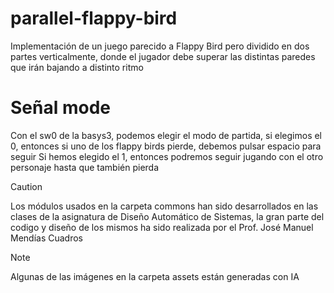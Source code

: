 # parallel-flappy-bird
Implementación de un juego parecido a Flappy Bird pero dividido en dos partes verticalmente, donde el jugador debe superar las distintas paredes que irán bajando a distinto ritmo

# Señal mode
Con el sw0 de la basys3, podemos elegir el modo de partida, si elegimos el 0, entonces si uno de los flappy birds pierde, debemos pulsar espacio para seguir
Si hemos elegido el 1, entonces podremos seguir jugando con el otro personaje hasta que también pierda 

> [!CAUTION]
> Los módulos usados en la carpeta commons han sido desarrollados en las clases de la asignatura de Diseño Automático de Sistemas, la gran parte del codigo y diseño de los mismos ha sido realizada por el Prof. José Manuel Mendías Cuadros

> [!NOTE]
> Algunas de las imágenes en la carpeta assets están generadas con IA